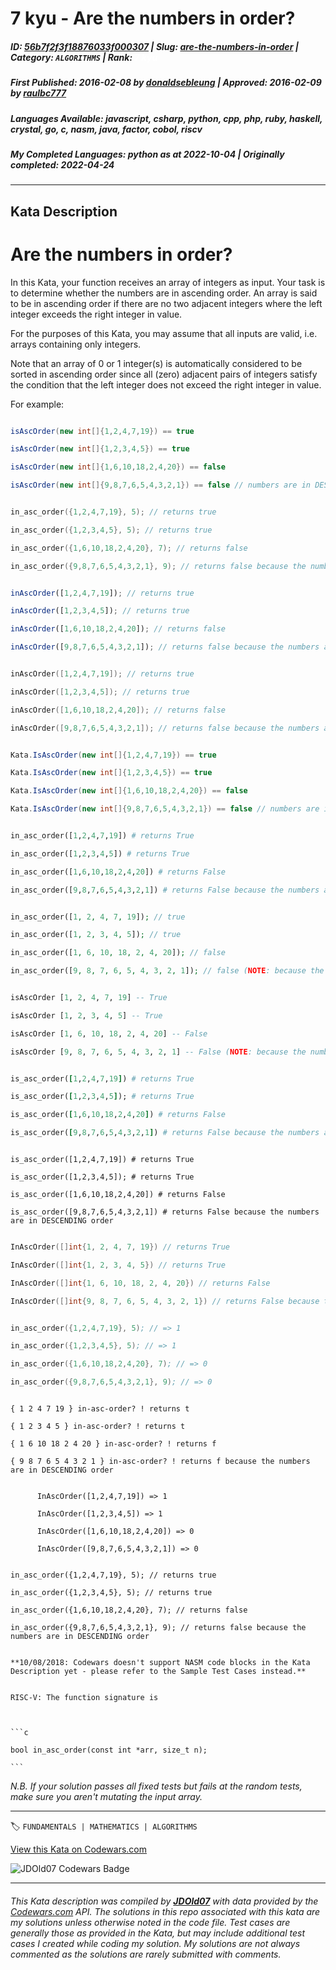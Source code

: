 # 7 kyu - Are the numbers in order?

##### **ID**: [56b7f2f3f18876033f000307](https://www.codewars.com/kata/56b7f2f3f18876033f000307) | **Slug**: [are-the-numbers-in-order](https://www.codewars.com/kata/56b7f2f3f18876033f000307) | **Category**: `ALGORITHMS` | **Rank**: <span style="color:white">7 kyu</span>

##### **First Published**: 2016-02-08 ***by*** [donaldsebleung](https://www.codewars.com/users/donaldsebleung) | **Approved**: 2016-02-09 ***by*** [raulbc777](https://www.codewars.com/users/raulbc777)

##### **Languages Available**: javascript, csharp, python, cpp, php, ruby, haskell, crystal, go, c, nasm, java, factor, cobol, riscv

##### **My Completed Languages**: python ***as at*** 2022-10-04 | **Originally completed**: 2022-04-24

---

## Kata Description


# Are the numbers in order?



In this Kata, your function receives an array of integers as input.  Your task is to determine whether the numbers are in ascending order.  An array is said to be in ascending order if there are no two adjacent integers where the left integer exceeds the right integer in value.



For the purposes of this Kata, you may assume that all inputs are valid, i.e. arrays containing only integers.



Note that an array of 0 or 1 integer(s) is automatically considered to be sorted in ascending order since all (zero) adjacent pairs of integers satisfy the condition that the left integer does not exceed the right integer in value.



For example:



```java

isAscOrder(new int[]{1,2,4,7,19}) == true

isAscOrder(new int[]{1,2,3,4,5}) == true

isAscOrder(new int[]{1,6,10,18,2,4,20}) == false

isAscOrder(new int[]{9,8,7,6,5,4,3,2,1}) == false // numbers are in DESCENDING order

```

```c

in_asc_order({1,2,4,7,19}, 5); // returns true

in_asc_order({1,2,3,4,5}, 5); // returns true

in_asc_order({1,6,10,18,2,4,20}, 7); // returns false

in_asc_order({9,8,7,6,5,4,3,2,1}, 9); // returns false because the numbers are in DESCENDING order

```

```javascript

inAscOrder([1,2,4,7,19]); // returns true

inAscOrder([1,2,3,4,5]); // returns true

inAscOrder([1,6,10,18,2,4,20]); // returns false

inAscOrder([9,8,7,6,5,4,3,2,1]); // returns false because the numbers are in DESCENDING order

```

```cpp

inAscOrder([1,2,4,7,19]); // returns true

inAscOrder([1,2,3,4,5]); // returns true

inAscOrder([1,6,10,18,2,4,20]); // returns false

inAscOrder([9,8,7,6,5,4,3,2,1]); // returns false because the numbers are in DESCENDING order

```

```csharp

Kata.IsAscOrder(new int[]{1,2,4,7,19}) == true

Kata.IsAscOrder(new int[]{1,2,3,4,5}) == true

Kata.IsAscOrder(new int[]{1,6,10,18,2,4,20}) == false

Kata.IsAscOrder(new int[]{9,8,7,6,5,4,3,2,1}) == false // numbers are in DESCENDING order

```

```python

in_asc_order([1,2,4,7,19]) # returns True

in_asc_order([1,2,3,4,5]) # returns True

in_asc_order([1,6,10,18,2,4,20]) # returns False

in_asc_order([9,8,7,6,5,4,3,2,1]) # returns False because the numbers are in DESCENDING order

```

```php

in_asc_order([1, 2, 4, 7, 19]); // true

in_asc_order([1, 2, 3, 4, 5]); // true

in_asc_order([1, 6, 10, 18, 2, 4, 20]); // false

in_asc_order([9, 8, 7, 6, 5, 4, 3, 2, 1]); // false (NOTE: because the numbers are in DESCENDING order, not ascending order)

```

```haskell

isAscOrder [1, 2, 4, 7, 19] -- True

isAscOrder [1, 2, 3, 4, 5] -- True

isAscOrder [1, 6, 10, 18, 2, 4, 20] -- False

isAscOrder [9, 8, 7, 6, 5, 4, 3, 2, 1] -- False (NOTE: because the numbers are in DESCENDING order, not ascending order)

```

```ruby

is_asc_order([1,2,4,7,19]) # returns True

is_asc_order([1,2,3,4,5]); # returns True

is_asc_order([1,6,10,18,2,4,20]) # returns False

is_asc_order([9,8,7,6,5,4,3,2,1]) # returns False because the numbers are in DESCENDING order

```

```crystal

is_asc_order([1,2,4,7,19]) # returns True

is_asc_order([1,2,3,4,5]); # returns True

is_asc_order([1,6,10,18,2,4,20]) # returns False

is_asc_order([9,8,7,6,5,4,3,2,1]) # returns False because the numbers are in DESCENDING order

```

```go

InAscOrder([]int{1, 2, 4, 7, 19}) // returns True

InAscOrder([]int{1, 2, 3, 4, 5}) // returns True

InAscOrder([]int{1, 6, 10, 18, 2, 4, 20}) // returns False

InAscOrder([]int{9, 8, 7, 6, 5, 4, 3, 2, 1}) // returns False because the numbers are in DESCENDING order

```

```nasm

in_asc_order({1,2,4,7,19}, 5); // => 1

in_asc_order({1,2,3,4,5}, 5); // => 1

in_asc_order({1,6,10,18,2,4,20}, 7); // => 0

in_asc_order({9,8,7,6,5,4,3,2,1}, 9); // => 0

```

```factor

{ 1 2 4 7 19 } in-asc-order? ! returns t

{ 1 2 3 4 5 } in-asc-order? ! returns t

{ 1 6 10 18 2 4 20 } in-asc-order? ! returns f

{ 9 8 7 6 5 4 3 2 1 } in-asc-order? ! returns f because the numbers are in DESCENDING order

```

```cobol

      InAscOrder([1,2,4,7,19]) => 1

      InAscOrder([1,2,3,4,5]) => 1

      InAscOrder([1,6,10,18,2,4,20]) => 0

      InAscOrder([9,8,7,6,5,4,3,2,1]) => 0

```

```riscv

in_asc_order({1,2,4,7,19}, 5); // returns true

in_asc_order({1,2,3,4,5}, 5); // returns true

in_asc_order({1,6,10,18,2,4,20}, 7); // returns false

in_asc_order({9,8,7,6,5,4,3,2,1}, 9); // returns false because the numbers are in DESCENDING order

```



~~~if:nasm

**10/08/2018: Codewars doesn't support NASM code blocks in the Kata Description yet - please refer to the Sample Test Cases instead.**

~~~



~~~if:riscv

RISC-V: The function signature is



```c

bool in_asc_order(const int *arr, size_t n);

```

~~~



*N.B. If your solution passes all fixed tests but fails at the random tests, make sure you aren't mutating the input array.*

---


🏷 `FUNDAMENTALS | MATHEMATICS | ALGORITHMS`


[View this Kata on Codewars.com](https://www.codewars.com/kata/56b7f2f3f18876033f000307)

![](https://www.codewars.com/users/jdold07/badges/large "JDOld07 Codewars Badge")

---

###### *This Kata description was compiled by [**JDOld07**](https://tpstech.dev) with data provided by the [Codewars.com](https://www.codewars.com) API.  The solutions in this repo associated with this kata are my solutions unless otherwise noted in the code file.  Test cases are generally those as provided in the Kata, but may include additional test cases I created while coding my solution.  My solutions are not always commented as the solutions are rarely submitted with comments.*
